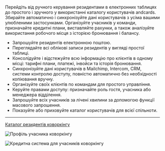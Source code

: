 Перейдіть від ручного керування резидентами в електронних таблицях до простого і зручного у використанні каталогу користувачів andcards. Збирайте автоматично і синхронізуйте дані користувачів з усіма вашими улюбленими застосунками. Організуйте учасників у команди, призначайте кредитні плани, виставляйте рахунки, а також аналізуйте використання робочого місця з історією бронювання і балансу.

- Запрошуйте резидентів електронною поштою.
- Переглядайте всі облікові записи резидентів у вигляді простої таблиці.
- Консолідуйте і відстежуйте всю інформацію про клієнтів в одному місці: тарифні плани, платежі, інвойси та історія бронювання.
- Синхронізуйте дані користувачів в Mailchimp, Intercom, CRM, системи контролю доступу, повністю автоматично без необхідності копіювання вручну.
- Організуйте своїх клієнтів по командам для простого управління.
- Керуйте правами доступу: призначайте роль гостя, учасника або менеджера відділення.
- Запрошуйте всіх учасників за лічені хвилини за допомогою функції масового запрошення.
- Показуйте або приховуйте каталог користувачів для всієї спільноти.

---

[Каталог резидентів коворкінгу](https://s3.ap-northeast-2.amazonaws.com/marketing.feature.andcards.com/directory-members.jpg)


![Профіль учасника коворкінгу](https://s3.ap-northeast-2.amazonaws.com/marketing.feature.andcards.com/directory-profile.jpg)


![Кредитна система для учасників коворкінгу](https://s3.ap-northeast-2.amazonaws.com/marketing.feature.andcards.com/directory-credits.jpg)